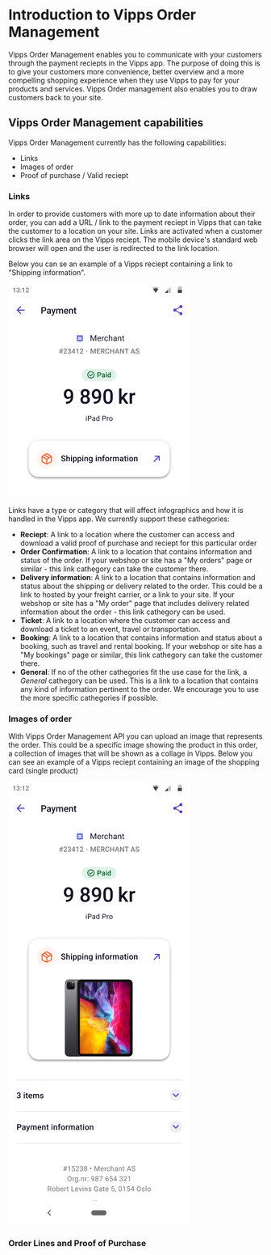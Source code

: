 # Introduction to Vipps Order Management
Vipps Order Management enables you to communicate with your customers through the payment reciepts in the Vipps app. The purpose of doing this is to give your customers more convenience, better overview and a more compelling shopping experience when they use Vipps to pay for your products and services. Vipps Order management also enables you to draw customers back to your site.

## Vipps Order Management capabilities
Vipps Order Management currently has the following capabilities:

* Links
* Images of order
* Proof of purchase / Valid reciept

### Links
In order to provide customers with more up to date information about their order, you can add a URL / link to the payment reciept in Vipps that can take the customer to a location on your site. Links are activated when a customer clicks the link area on the Vipps reciept. The mobile device's standard web browser will open and the user is redirected to the link location.

Below you can se an example of a Vipps reciept containing a link to "Shipping information".

![Shipping information link](images/order-link-shipping-information.png)

Links have a type or category that will affect infographics and how it is handled in the Vipps app. We currently support these cathegories:

- **Reciept**: A link to a location where the customer can access and download a valid proof of purchase and reciept for this particular order
- **Order Confirmation**: A link to a location that contains information and status of the order. If your webshop or site has a "My orders" page or similar - this link cathegory can take the customer there.
- **Delivery information**: A link to a location that contains information and status about the shipping or delivery related to the order. This could be a link to hosted by your freight carrier, or a link to your site. If your webshop or site has a "My order" page that includes delivery related information about the order - this link cathegory can be used.
- **Ticket**: A link to a location where the customer can access and download a ticket to an event, travel or transportation.
- **Booking**: A link to a location that contains information and status about a booking, such as travel and rental booking. If your webshop or site has a "My bookings" page or similar, this link cathegory can take the customer there.
- **General**: If no of the other cathegories fit the use case for the link, a *General* cathegory can be used. This is a link to a location that contains any kind of information pertinent to the order. We encourage you to use the more specific cathegories if possible. 


### Images of order
With Vipps Order Management API you can upload an image that represents the order. This could be a specific image showing the product in this order, a collection of images that will be shown as a collage in Vipps. Below you can see an example of a Vipps reciept containing an image of the shopping card (single product)

![Shipping information link](images/order-link-shipping-information-with-image.png)

### Order Lines and Proof of Purchase


